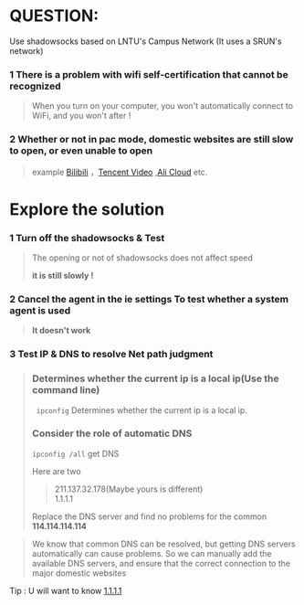 # QUESTION:

Use shadowsocks  based on LNTU's Campus Network (It uses a SRUN's network)

### 1 There is a problem with wifi self-certification that cannot be recognized

>  When you turn on your computer, you won't automatically connect to WiFi, and you won't after !

### 2 Whether or not in pac mode, domestic websites are still slow to open, or even unable to open

> example [Bilibili](www.bilibili.com) ，[Tencent Video](https://v.qq.com)  ,[Ali Cloud](https://cn.aliyun.com/) etc.

# Explore the solution

### 1 Turn off the shadowsocks & Test

> The opening or not of shadowsocks does not affect speed  
>
> **it is still slowly !**

### 2 Cancel the agent in the ie settings To test whether a system agent is used

> **It doesn't work**

### 3 Test IP & DNS to resolve Net path judgment

> ###  Determines whether the current ip is a local ip(Use the command line)
>
> ``` ipconfig``` Determines whether the current ip is a local ip.
>
> ###  Consider the role of automatic DNS 
>
> ```ipconfig /all``` get DNS
>
> Here are two 
>
>  >211.137.32.178(Maybe yours is different)  
>  >1.1.1.1
>
> Replace the DNS server and find no problems for the common **114.114.114.114**

> We know that common DNS can be resolved, but getting DNS servers automatically can cause problems. So we can manually add the available DNS servers, and ensure that the correct connection to the major domestic websites

Tip : U will want to know [1.1.1.1](https://zh.wikipedia.org/wiki/1.1.1.1)

